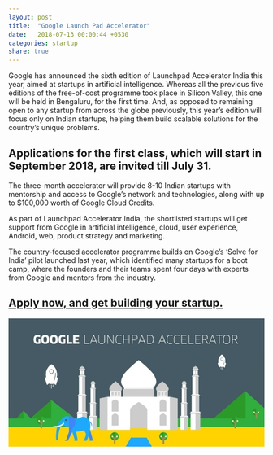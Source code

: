 ```yaml
---
layout: post
title:  "Google Launch Pad Accelerator"
date:   2018-07-13 00:00:44 +0530
categories: startup
share: true
---
```

Google has announced the sixth edition of Launchpad Accelerator India this year, aimed at startups in artificial intelligence. Whereas all the previous five editions of the free-of-cost programme took place in Silicon Valley, this one will be held in Bengaluru, for the first time. And, as opposed to remaining open to any startup from across the globe previously, this year’s edition will focus only on Indian startups, helping them build scalable solutions for the country’s unique problems. 

## Applications for the first class, which will start in September 2018, are invited till July 31.

The three-month accelerator will provide 8-10 Indian startups with mentorship and access to Google’s network and technologies, along with up to $100,000 worth of Google Cloud Credits.

As part of Launchpad Accelerator India, the shortlisted startups will get support from Google in artificial intelligence, cloud, user experience, Android, web, product strategy and marketing.

The country-focused accelerator programme builds on Google’s ‘Solve for India’ pilot launched last year, which identified many startups for a boot camp, where the founders and their teams spent four days with experts from Google and mentors from the industry.

## [Apply now, and get building your startup.](https://developers.google.com/programs/launchpad/accelerator/regional/)

![poster for launchpad](/images/gstart.jpg)
